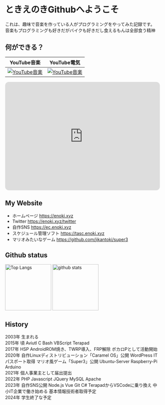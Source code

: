 # ときえのきGithubへようこそ
これは、趣味で音楽を作っている人がプログラミングをやってみた記録です。
音楽もプログラミングも好きだがバイクも好きだし食えるもんは全部食う精神

## 何ができる？
| YouTube音楽 | YouTube電気 |
|---|---|
| [![YouTube音楽](http://img.youtube.com/vi/MnpR0V_jJj8/0.jpg)](https://www.youtube.com/watch?v=MnpR0V_jJj8) | [![YouTube音楽](http://img.youtube.com/vi/jTjxiQ4HtVw/0.jpg)](https://www.youtube.com/watch?v=jTjxiQ4HtVw) |

<iframe style="border-radius:12px" src="https://open.spotify.com/embed/artist/11HMsIAhwcU4gw8xZCMNIj?utm_source=generator&theme=0" width="100%" height="352" frameBorder="0" allowfullscreen="" allow="autoplay; clipboard-write; encrypted-media; fullscreen; picture-in-picture" loading="lazy"></iframe>

## My Website
* ホームページ https://enoki.xyz
* Twitter https://enoki.xyz/twitter
* 自作SNS https://ec.enoki.xyz
* スケジュール管理ソフト https://tasc.enoki.xyz
* マリオみたいなゲーム https://github.com/jikantoki/super3

## Github status
<p align="left"> 
  <img alt="Top Langs" height="150px" src="https://github-readme-stats.vercel.app/api/top-langs/?username=jikantoki&layout=compact&show_icons=true&theme=onedark" />
  <img alt="github stats" height="150px" src="https://github-readme-stats.vercel.app/api?username=jikantoki&theme=onedark&show_icons=ture" />
</p>

## History
2003年 生まれる  
2015年 頃 Aviutl C Bash VBScript Terapad  
2017年 HSP AndroidROM焼き、TWRP導入、FRP解除 ボカロPとして活動開始  
2020年 自作Linuxディストリビューション「Caramel OS」公開 WordPress ITパスポート取得 マリオ風ゲーム「Super3」公開 Ubuntu-Server Raspberry-Pi Arduino  
2021年 個人事業主として届出提出  
2022年 PHP Javascript JQuery MySQL Apache  
2023年 自作SNS公開 Node.js Vue Git C# TerapadからVSCodeに乗り換え 中小IT企業で働き始める 基本情報技術者取得予定  
2024年 学生終了な予定
